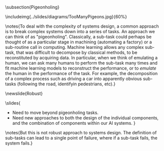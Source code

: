 \subsection{Pigeonholing}

\includeimg{../slides/diagrams/TooManyPigeons.jpg}{60%}

\notes{To deal with the complexity of systems design, a common approach is to break complex systems down into a series of tasks. An approach we can think of as "pigeonholing". Classically, a sub-task could perhaps be thought of as a particular stage in machining (automating a factory) or a sub-routine call in computing. Machine learning allows any complex sub-task, that was difficult to decompose by classical methods, to be reconstituted by acquiring data. In particular, when we think of emulating a human, we can ask many humans to perform the sub-task many times and fit machine learning models to reconstruct the performance, or to *emulate* the human in the performance of the task. For example, the decomposition of a complex process such as driving a car into apparently obvious sub-tasks (following the road, identifyin pedestrians, etc).}

\newslide{Robust}

\slides{
* Need to move beyond pigeonholing tasks.
* Need new approaches to both the design of the individual components, and the combination of components within our AI systems.
}

\notes{But this is not robust approach to systems design. The definition of sub-tasks can lead to a single point of failure, where if a sub-task fails, the system fails.}
